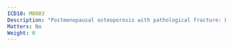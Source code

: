 ```yaml
---
ICD10: M8003
Description: "Postmenopausal osteoporosis with pathological fracture: Forearm"
Matters: No
Weight: 0
---
```

